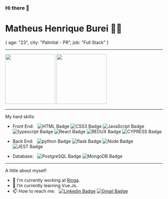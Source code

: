 ### Hi there 👋

# Matheus Henrique Burei :man_technologist:

{
  age: "23",
  city: "Palmital - PR",
  job: "Full Stack"
}

---
<div>
  <img height="160em" src="https://github-readme-stats.vercel.app/api?username=matheusburey&theme=radical&hide_border=true&show_icons=true"/>
  <img height="160em" src="https://github-readme-stats.vercel.app/api/top-langs/?username=matheusburey&theme=radical&hide_border=true&layout=compact"/>
</div>

---
My hard skills:
 - Front End:&nbsp;&nbsp;
![HTML Badge](https://img.shields.io/badge/HTML5-E34F26?style=for-the-badge&logo=html5&logoColor=white)
![CSS3 Badge](https://img.shields.io/badge/CSS3-1572B6?style=for-the-badge&logo=css3&logoColor=white)
![JavaScript Badge](https://img.shields.io/badge/JavaScript-F7DF1E?style=for-the-badge&logo=javascript&logoColor=black)
![typescript Badge](https://img.shields.io/badge/typescript-%23007ACC.svg?style=for-the-badge&logo=typescript&logoColor=white)
![React Badge](https://img.shields.io/badge/React-20232A?style=for-the-badge&logo=react&logoColor=61DAFB)
![REDUX Badge](https://img.shields.io/badge/REDUX-593d88?style=for-the-badge&logo=redux&logoColor=white)
![CYPRESS Badge](https://img.shields.io/badge/CYPRESS-black?style=for-the-badge&logo=cypress&logoColor=white)

- Back End:&nbsp;&nbsp;
![python Badge](https://img.shields.io/badge/python-3670A0?style=for-the-badge&logo=python&logoColor=ffdd54)
![flask Badge](https://img.shields.io/badge/flask-%23000.svg?style=for-the-badge&logo=flask&logoColor=white)
![Node Badge](https://img.shields.io/badge/Node.js-43853D?style=for-the-badge&logo=node.js&logoColor=white)
![JEST Badge](https://img.shields.io/badge/JEST-18df16?style=for-the-badge&logo=jest&logoColor=white)

- Database:&nbsp;&nbsp;
![PostgreSQL Badge](https://img.shields.io/badge/PostgreSQL-316192?style=for-the-badge&logo=postgresql&logoColor=white)
![MongoDB Badge](https://img.shields.io/badge/MongoDB-4EA94B?style=for-the-badge&logo=mongodb&logoColor=white)
<!-- ![HTML Badge]() -->

 ---
 A little about myself:

- 🔭 I'm currently working at [Ringa](http://ringa.com.br/).
- 🌱 I’m currently learning Vue.Js.
- 📫 How to reach me:&nbsp;&nbsp;
  [![Linkedin Badge](https://img.shields.io/badge/-LinkedIn-blue?style=flat-square&logo=Linkedin&logoColor=white&link=https://www.linkedin.com/in/matheus-h-burei/)](https://www.linkedin.com/in/matheus-h-burei/)
  [![Gmail Badge](https://img.shields.io/badge/-Email-c14438?style=flat-square&logo=Gmail&logoColor=white&link=mailto:matheus.hb99@gmail.com)](mailto:matheus.hb99@gmail.com)
